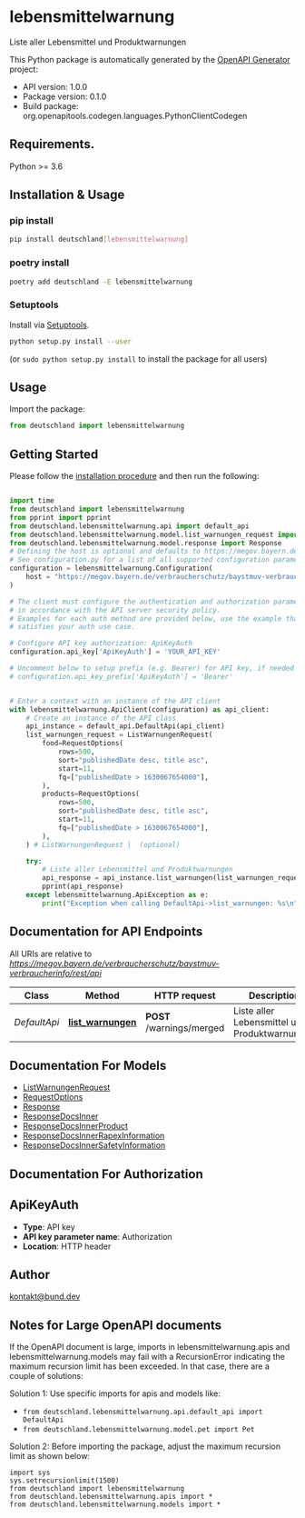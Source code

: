 # lebensmittelwarnung
Liste aller Lebensmittel und Produktwarnungen

This Python package is automatically generated by the [OpenAPI Generator](https://openapi-generator.tech) project:

- API version: 1.0.0
- Package version: 0.1.0
- Build package: org.openapitools.codegen.languages.PythonClientCodegen

## Requirements.

Python >= 3.6

## Installation & Usage
### pip install

```sh
pip install deutschland[lebensmittelwarnung]
```

### poetry install

```sh
poetry add deutschland -E lebensmittelwarnung
```

### Setuptools

Install via [Setuptools](http://pypi.python.org/pypi/setuptools).

```sh
python setup.py install --user
```
(or `sudo python setup.py install` to install the package for all users)

## Usage

Import the package:
```python
from deutschland import lebensmittelwarnung
```

## Getting Started

Please follow the [installation procedure](#installation--usage) and then run the following:

```python

import time
from deutschland import lebensmittelwarnung
from pprint import pprint
from deutschland.lebensmittelwarnung.api import default_api
from deutschland.lebensmittelwarnung.model.list_warnungen_request import ListWarnungenRequest
from deutschland.lebensmittelwarnung.model.response import Response
# Defining the host is optional and defaults to https://megov.bayern.de/verbraucherschutz/baystmuv-verbraucherinfo/rest/api
# See configuration.py for a list of all supported configuration parameters.
configuration = lebensmittelwarnung.Configuration(
    host = "https://megov.bayern.de/verbraucherschutz/baystmuv-verbraucherinfo/rest/api"
)

# The client must configure the authentication and authorization parameters
# in accordance with the API server security policy.
# Examples for each auth method are provided below, use the example that
# satisfies your auth use case.

# Configure API key authorization: ApiKeyAuth
configuration.api_key['ApiKeyAuth'] = 'YOUR_API_KEY'

# Uncomment below to setup prefix (e.g. Bearer) for API key, if needed
# configuration.api_key_prefix['ApiKeyAuth'] = 'Bearer'


# Enter a context with an instance of the API client
with lebensmittelwarnung.ApiClient(configuration) as api_client:
    # Create an instance of the API class
    api_instance = default_api.DefaultApi(api_client)
    list_warnungen_request = ListWarnungenRequest(
        food=RequestOptions(
            rows=500,
            sort="publishedDate desc, title asc",
            start=11,
            fq=["publishedDate > 1630067654000"],
        ),
        products=RequestOptions(
            rows=500,
            sort="publishedDate desc, title asc",
            start=11,
            fq=["publishedDate > 1630067654000"],
        ),
    ) # ListWarnungenRequest |  (optional)

    try:
        # Liste aller Lebensmittel und Produktwarnungen
        api_response = api_instance.list_warnungen(list_warnungen_request=list_warnungen_request)
        pprint(api_response)
    except lebensmittelwarnung.ApiException as e:
        print("Exception when calling DefaultApi->list_warnungen: %s\n" % e)
```

## Documentation for API Endpoints

All URIs are relative to *https://megov.bayern.de/verbraucherschutz/baystmuv-verbraucherinfo/rest/api*

Class | Method | HTTP request | Description
------------ | ------------- | ------------- | -------------
*DefaultApi* | [**list_warnungen**](docs/DefaultApi.md#list_warnungen) | **POST** /warnings/merged | Liste aller Lebensmittel und Produktwarnungen


## Documentation For Models

 - [ListWarnungenRequest](docs/ListWarnungenRequest.md)
 - [RequestOptions](docs/RequestOptions.md)
 - [Response](docs/Response.md)
 - [ResponseDocsInner](docs/ResponseDocsInner.md)
 - [ResponseDocsInnerProduct](docs/ResponseDocsInnerProduct.md)
 - [ResponseDocsInnerRapexInformation](docs/ResponseDocsInnerRapexInformation.md)
 - [ResponseDocsInnerSafetyInformation](docs/ResponseDocsInnerSafetyInformation.md)


## Documentation For Authorization


## ApiKeyAuth

- **Type**: API key
- **API key parameter name**: Authorization
- **Location**: HTTP header


## Author

kontakt@bund.dev


## Notes for Large OpenAPI documents
If the OpenAPI document is large, imports in lebensmittelwarnung.apis and lebensmittelwarnung.models may fail with a
RecursionError indicating the maximum recursion limit has been exceeded. In that case, there are a couple of solutions:

Solution 1:
Use specific imports for apis and models like:
- `from deutschland.lebensmittelwarnung.api.default_api import DefaultApi`
- `from deutschland.lebensmittelwarnung.model.pet import Pet`

Solution 2:
Before importing the package, adjust the maximum recursion limit as shown below:
```
import sys
sys.setrecursionlimit(1500)
from deutschland import lebensmittelwarnung
from deutschland.lebensmittelwarnung.apis import *
from deutschland.lebensmittelwarnung.models import *
```

